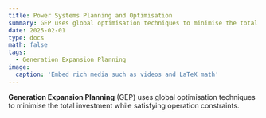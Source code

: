 ```yaml
---
title: Power Systems Planning and Optimisation
summary: GEP uses global optimisation techniques to minimise the total investment while satisfying operation constraints.
date: 2025-02-01
type: docs
math: false
tags:
  - Generation Expansion Planning
image:
  caption: 'Embed rich media such as videos and LaTeX math'
---
```

**Generation Expansion Planning** (GEP) uses global optimisation techniques to minimise the total investment while satisfying operation constraints.
